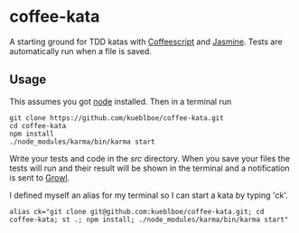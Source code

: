# coffee-kata

A starting ground for TDD katas with [Coffeescript] and [Jasmine]. Tests are automatically run when a file is saved.

## Usage

This assumes you got [node] installed. Then in a terminal run

    git clone https://github.com/kueblboe/coffee-kata.git
    cd coffee-kata
    npm install
    ./node_modules/karma/bin/karma start

Write your tests and code in the _src_ directory. When you save your files the tests will run and their result will be shown in the terminal and a notification is sent to [Growl].

I defined myself an alias for my terminal so I can start a kata by typing 'ck'.

    alias ck="git clone git@github.com:kueblboe/coffee-kata.git; cd coffee-kata; st .; npm install; ./node_modules/karma/bin/karma start"

[Coffeescript]: http://coffeescript.org/
[Jasmine]: http://jasmine.github.io/
[node]: http://nodejs.org/
[Karma]: http://karma-runner.github.io/0.12/index.html
[Growl]: http://growl.info/